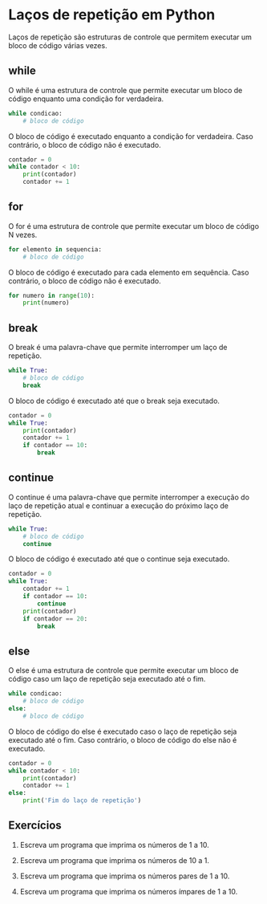 # Laços de repetição em Python 

Laços de repetição são estruturas de controle que permitem executar um bloco de código várias vezes.

## while

O while é uma estrutura de controle que permite executar um bloco de código enquanto uma condição for verdadeira.

```python
while condicao:
    # bloco de código
```

O bloco de código é executado enquanto a condição for verdadeira. Caso contrário, o bloco de código não é executado.

```python
contador = 0
while contador < 10:
    print(contador)
    contador += 1
```

## for

O for é uma estrutura de controle que permite executar um bloco de código N vezes.

```python
for elemento in sequencia:
    # bloco de código
```

O bloco de código é executado para cada elemento em sequência. Caso contrário, o bloco de código não é executado.

```python
for numero in range(10):
    print(numero)
```

## break

O break é uma palavra-chave que permite interromper um laço de repetição.

```python
while True:
    # bloco de código
    break
```

O bloco de código é executado até que o break seja executado.

```python
contador = 0
while True:
    print(contador)
    contador += 1
    if contador == 10:
        break
```

## continue

O continue é uma palavra-chave que permite interromper a execução do laço de repetição atual e continuar a execução do próximo laço de repetição.

```python
while True:
    # bloco de código
    continue
```

O bloco de código é executado até que o continue seja executado.

```python
contador = 0
while True:
    contador += 1
    if contador == 10:
        continue
    print(contador)
    if contador == 20:
        break
```

## else

O else é uma estrutura de controle que permite executar um bloco de código caso um laço de repetição seja executado até o fim.

```python
while condicao:
    # bloco de código
else:
    # bloco de código
```

O bloco de código do else é executado caso o laço de repetição seja executado até o fim. Caso contrário, o bloco de código do else não é executado.

```python
contador = 0
while contador < 10:
    print(contador)
    contador += 1
else:
    print('Fim do laço de repetição')
```

## Exercícios

1. Escreva um programa que imprima os números de 1 a 10.

2. Escreva um programa que imprima os números de 10 a 1.

3. Escreva um programa que imprima os números pares de 1 a 10.

4. Escreva um programa que imprima os números ímpares de 1 a 10.
